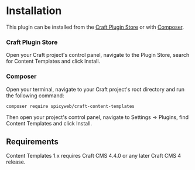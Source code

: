 # Installation

This plugin can be installed from the [Craft Plugin Store](https://plugins.craftcms.com/) or with [Composer](https://packagist.org/).

### Craft Plugin Store

Open your Craft project's control panel, navigate to the Plugin Store, search for Content Templates and click Install.

### Composer

Open your terminal, navigate to your Craft project's root directory and run the following command:

```
composer require spicyweb/craft-content-templates
```

Then open your project's control panel, navigate to Settings &rarr; Plugins, find Content Templates and click Install.

## Requirements

Content Templates 1.x requires Craft CMS 4.4.0 or any later Craft CMS 4 release.
